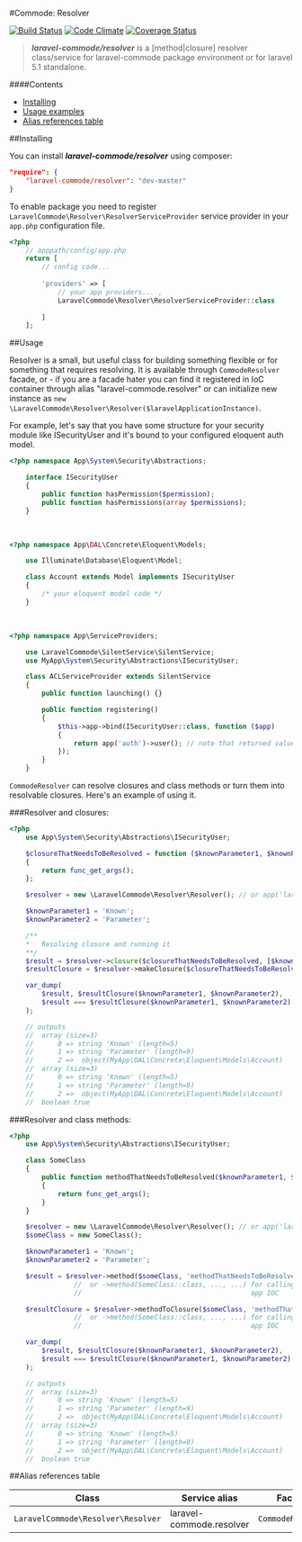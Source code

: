 #Commode: Resolver

[![Build Status](https://travis-ci.org/laravel-commode/resolver.svg?branch=master)](https://travis-ci.org/laravel-commode/resolver)
[![Code Climate](https://codeclimate.com/github/laravel-commode/resolver/badges/gpa.svg)](https://codeclimate.com/github/laravel-commode/resolver)
[![Coverage Status](https://coveralls.io/repos/laravel-commode/resolver/badge.svg?branch=master)](https://coveralls.io/r/laravel-commode/resolver?branch=master)

>**_laravel-commode/resolver_** is a [method|closure] resolver class/service for laravel-commode package 
environment or for laravel 5.1 standalone. 

####Contents

+ <a href="#installing">Installing</a>
+ <a href="#usage">Usage examples</a>
+ <a href="#aliases">Alias references table</a>


##<a name="installing">Installing</a>

You can install ___laravel-commode/resolver___ using composer:

```json
"require": {
    "laravel-commode/resolver": "dev-master"
}
```
    
To enable package you need to register ``LaravelCommode\Resolver\ResolverServiceProvider`` service provider in 
your `app.php` configuration file.

```php
<?php
    // apppath/config/app.php
    return [
        // config code...
        
        'providers' => [
            // your app providers... ,
            LaravelCommode\Resolver\ResolverServiceProvider::class
            
        ]
    ];
```

##<a name="usage">Usage</a>

Resolver is a small, but useful class for building something flexible or for something that requires resolving.
It is available through ``CommodeResolver`` facade, or - if you are a facade hater you can find it registered in
IoC container through alias "laravel-commode.resolver" or can initialize new instance as
``new \LaravelCommode\Resolver\Resolver($laravelApplicationInstance)``.

For example, let's say that you have some structure for your security module like ISecurityUser and it's bound
to your configured eloquent auth model.

```php
<?php namespace App\System\Security\Abstractions;

    interface ISecurityUser
    {
        public function hasPermission($permission);
        public function hasPermissions(array $permissions);
    }
```

<br />

```php
<?php namespace App\DAL\Concrete\Eloquent\Models;

    use Illuminate\Database\Eloquent\Model;

    class Account extends Model implements ISecurityUser
    {
        /* your eloquent model code */
    }
```

<br />

```php
<?php namespace App\ServiceProviders;

    use LaravelCommode\SilentService\SilentService;
    use MyApp\System\Security\Abstractions\ISecurityUser;

    class ACLServiceProvider extends SilentService
    {
        public function launching() {}

        public function registering()
        {
            $this->app->bind(ISecurityUser::class, function ($app)
            {
                return app('auth')->user(); // note that returned value might be null
            });
        }
    }
```

``CommodeResolver`` can resolve closures and class methods or turn them into resolvable closures. 
Here's an example of using it.

###Resolver and closures:
```php
<?php
    use App\System\Security\Abstractions\ISecurityUser;

    $closureThatNeedsToBeResolved = function ($knownParameter1, $knownParameterN, ISecurityUser $needsToBeResolved = null)
    {
        return func_get_args();
    };

    $resolver = new \LaravelCommode\Resolver\Resolver(); // or app('laravel-commode.resolver');

    $knownParameter1 = 'Known';
    $knownParameter2 = 'Parameter';

    /**
    *   Resolving closure and running it
    **/
    $result = $resolver->closure($closureThatNeedsToBeResolved, [$knownParameter1, $knownParameter2]);
    $resultClosure = $resolver->makeClosure($closureThatNeedsToBeResolved);

    var_dump(
        $result, $resultClosure($knownParameter1, $knownParameter2),
        $result === $resultClosure($knownParameter1, $knownParameter2)
    );

    // outputs
    //  array (size=3)
    //      0 => string 'Known' (length=5)
    //      1 => string 'Parameter' (length=9)
    //      2 =>  object(MyApp\DAL\Concrete\Eloquent\Models\Account)
    //  array (size=3)
    //      0 => string 'Known' (length=5)
    //      1 => string 'Parameter' (length=9)
    //      2 =>  object(MyApp\DAL\Concrete\Eloquent\Models\Account)
    //  boolean true
```

###Resolver and class methods:

```php
<?php
    use App\System\Security\Abstractions\ISecurityUser;

    class SomeClass
    {
        public function methodThatNeedsToBeResolved($knownParameter1, $knownParameterN, ISecurityUser $needsToBeResolved = null)
        {
            return func_get_args();
        }
    }

    $resolver = new \LaravelCommode\Resolver\Resolver(); // or app('laravel-commode.resolver');
    $someClass = new SomeClass();

    $knownParameter1 = 'Known';
    $knownParameter2 = 'Parameter';

    $result = $resolver->method($someClass, 'methodThatNeedsToBeResolved', [$knownParameter1, $knownParameter2]);
                //  or ->method(SomeClass::class, ..., ...) for calling static method or resolving class through
                //                                          app IOC

    $resultClosure = $resolver->methodToClosure($someClass, 'methodThatNeedsToBeResolved');
                //  or ->method(SomeClass::class, ..., ...) for calling static method or resolving class through
                //                                          app IOC

    var_dump(
        $result, $resultClosure($knownParameter1, $knownParameter2),
        $result === $resultClosure($knownParameter1, $knownParameter2)
    );

    // outputs
    //  array (size=3)
    //      0 => string 'Known' (length=5)
    //      1 => string 'Parameter' (length=9)
    //      2 =>  object(MyApp\DAL\Concrete\Eloquent\Models\Account)
    //  array (size=3)
    //      0 => string 'Known' (length=5)
    //      1 => string 'Parameter' (length=9)
    //      2 =>  object(MyApp\DAL\Concrete\Eloquent\Models\Account)
    //  boolean true
```

##<a name="aliases">Alias references table</a>

<table width="100%">
    <thead>
    <tr>
        <th>Class</th>
        <th>Service alias</th>
        <th>Facade</th>
    </tr>
    </thead>
    <tbody>
    <tr>
        <td><code>LaravelCommode\Resolver\Resolver</code></td>
        <td>laravel-commode.resolver</td>
        <td><code>CommodeResolver</code></td>
    </tr>
    </tbody>
</table>
